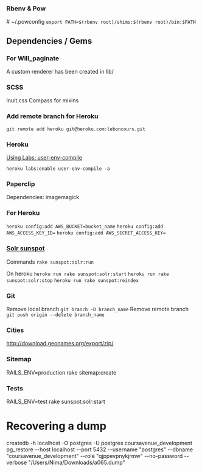### Rbenv & Pow

\# ~/.powconfig
`export PATH=$(rbenv root)/shims:$(rbenv root)/bin:$PATH`

## Dependencies / Gems

### For Will_paginate
A custom renderer has been created in lib/

### SCSS
Inuit.css
Compass for mixins

### Add remote branch for Heroku
`git remote add heroku git@heroku.com:leboncours.git`


### Heroku

[Using Labs: user-env-compile](https://devcenter.heroku.com/articles/labs-user-env-compile#use-case)

    heroku labs:enable user-env-compile -a

### Paperclip

Dependencies: imagemagick

### For Heroku

`heroku config:add AWS_BUCKET=bucket_name`
`heroku config:add AWS_ACCESS_KEY_ID=`
`heroku config:add AWS_SECRET_ACCESS_KEY=`

### [Solr sunspot](https://github.com/sunspot/sunspot#readme)
Commands
`rake sunspot:solr:run`

On heroku
`heroku run rake sunspot:solr:start`
`heroku run rake sunspot:solr:stop`
`heroku run rake sunspot:reindex`


### Git
Remove local branch
`git branch -D branch_name`
Remove remote branch
`git push origin --delete branch_name`

### Cities
http://download.geonames.org/export/zip/

### Sitemap
RAILS_ENV=production rake sitemap:create


### Tests
RAILS_ENV=test rake sunspot:solr:start

# Recovering a dump
createdb -h localhost -O postgres -U postgres coursavenue_development
pg_restore --host localhost --port 5432 --username "postgres" --dbname "coursavenue_development" --role "qjppevpnykjrmw" --no-password  --verbose "/Users/Nima/Downloads/a065.dump"
